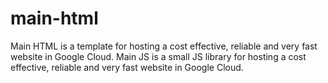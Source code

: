 # main-html
Main HTML is a template for hosting a cost effective, reliable and very fast website in Google Cloud.
Main JS is a small JS library for hosting a cost effective, reliable and very fast website in Google Cloud.
